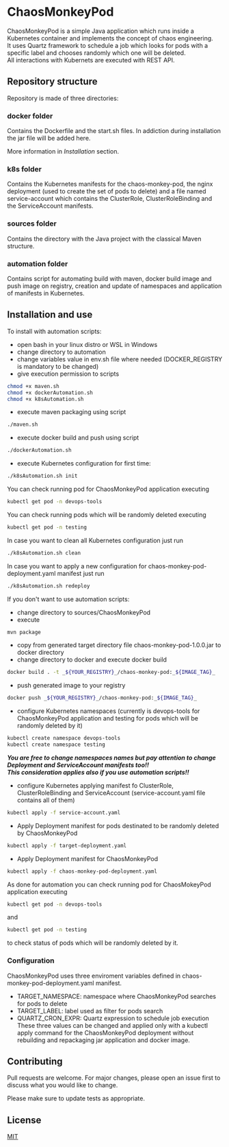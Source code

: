 # ChaosMonkeyPod
ChaosMonkeyPod is a simple Java application which runs inside a Kubernetes container and implements the concept of chaos engineering. <br/>
It uses Quartz framework to schedule a job which looks for pods with a specific label and chooses randomly which one will be deleted. <br/>
All interactions with Kubernets are executed with REST API. 

## Repository structure
Repository is made of three directories:
### docker folder
Contains the Dockerfile and the start.sh files.
In addiction during installation the jar file will be added here.

More information in _Installation_ section.
### k8s folder
Contains the Kubernetes manifests for the chaos-monkey-pod, the nginx deployment (used to create the set of pods to delete) and a file named service-account which contains the ClusterRole, ClusterRoleBinding and the ServiceAccount manifests.
### sources folder
Contains the directory with the Java project with the classical Maven structure.
### automation folder
Contains script for automating build with maven, docker build image and push image on registry, creation and update of namespaces and application of manifests in Kubernetes.  
## Installation and use
To install with automation scripts:<br/>
 - open bash in your linux distro or WSL in Windows
 - change directory to automation
 - change variables value in env.sh file where needed (DOCKER_REGISTRY is mandatory to be changed)
 - give execution permission to scripts
```bash
chmod +x maven.sh
chmod +x dockerAutomation.sh
chmod +x k8sAutomation.sh
```
 - execute maven packaging using script
```bash
./maven.sh
```
 - execute docker build and push using script
```bash
./dockerAutomation.sh
```
- execute Kubernetes configuration for first time: 
```bash
./k8sAutomation.sh init
```
You can check running pod for ChaosMonkeyPod application executing
```bash
kubectl get pod -n devops-tools
```
You can check running pods which will be randomly deleted executing 
```bash
kubectl get pod -n testing
```
In case you want to clean all Kubernetes configuration just run
```bash
./k8sAutomation.sh clean
```
In case you want to apply a new configuration for chaos-monkey-pod-deployment.yaml manifest just run
```bash
./k8sAutomation.sh redeploy
```

If you don't want to use automation scripts:
 - change directory to sources/ChaosMonkeyPod
 - execute 
```bash
mvn package
```
 - copy from generated target directory file chaos-monkey-pod-1.0.0.jar to docker directory
 - change directory to docker and execute docker build
```bash
docker build . -t _${YOUR_REGISTRY}_/chaos-monkey-pod:_${IMAGE_TAG}_
```
 - push generated image to your registry 
```bash
docker push _${YOUR_REGISTRY}_/chaos-monkey-pod:_${IMAGE_TAG}_
```
 - configure Kubernetes namespaces (currently is devops-tools for ChaosMonkeyPod application and testing for pods which will be randomly deleted by it)
```bash
kubectl create namespace devops-tools
kubectl create namespace testing
```
***You are free to change namespaces names but pay attention to change Deployment and ServiceAccount manifests too!!***<br/>
***This consideration applies also if you use automation scripts!!***

 -  configure Kubernetes applying manifest fo ClusterRole, ClusterRoleBinding and ServiceAccount (service-account.yaml file contains all of them) 
```bash
kubectl apply -f service-account.yaml
```
 - Apply Deployment manifest for pods destinated to be randomly deleted by ChaosMonkeyPod  
```bash
kubectl apply -f target-deployment.yaml
```
 - Apply Deployment manifest for ChaosMonkeyPod
```bash
kubectl apply -f chaos-monkey-pod-deployment.yaml
```
As done for automation you can check running pod for ChaosMokeyPod application executing
```bash
kubectl get pod -n devops-tools
``` 
and 
```bash
kubectl get pod -n testing
``` 
to check status of pods which will be randomly deleted by it.

### Configuration
ChaosMonkeyPod uses three enviroment variables defined in chaos-monkey-pod-deployment.yaml manifest.
 - TARGET_NAMESPACE: namespace where ChaosMonkeyPod searches for pods to delete 
 - TARGET_LABEL: label used as filter for pods search 
 - QUARTZ_CRON_EXPR: Quartz expression to schedule job execution
These three values can be changed and applied only with a kubectl apply command for the ChaosMonkeyPod deployment without rebuilding and repackaging jar application and docker image.

## Contributing

Pull requests are welcome. For major changes, please open an issue first
to discuss what you would like to change.

Please make sure to update tests as appropriate.

## License

[MIT](https://choosealicense.com/licenses/mit/)